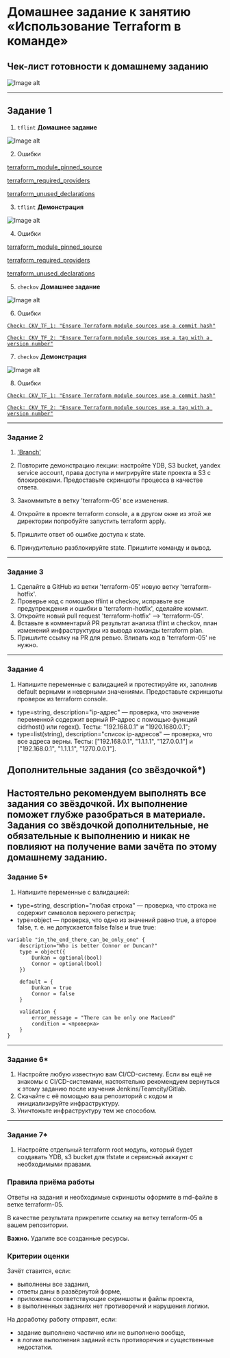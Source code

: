# Домашнее задание к занятию «Использование Terraform в команде»

## Чек-лист готовности к домашнему заданию

![Image alt](https://github.com/littlelucidlynx/ter-homeworks/blob/main/05/Screen/Image000.png)

---

## Задание 1

1. ```tflint``` **Домашнее задание**

![Image alt](https://github.com/littlelucidlynx/ter-homeworks/blob/main/05/Screen/Image001.png)

2. Ошибки

[terraform_module_pinned_source](https://github.com/terraform-linters/tflint-ruleset-terraform/blob/v0.9.1/docs/rules/terraform_module_pinned_source.md)

[terraform_required_providers](https://github.com/terraform-linters/tflint-ruleset-terraform/blob/v0.9.1/docs/rules/terraform_required_providers.md)

[terraform_unused_declarations](https://github.com/terraform-linters/tflint-ruleset-terraform/blob/v0.9.1/docs/rules/terraform_unused_declarations.md)

3. ```tflint``` **Демонстрация**

![Image alt](https://github.com/littlelucidlynx/ter-homeworks/blob/main/05/Screen/Image002.png)

4. Ошибки

[terraform_module_pinned_source](https://github.com/terraform-linters/tflint-ruleset-terraform/blob/v0.9.1/docs/rules/terraform_module_pinned_source.md)

[terraform_required_providers](https://github.com/terraform-linters/tflint-ruleset-terraform/blob/v0.9.1/docs/rules/terraform_required_providers.md)

[terraform_unused_declarations](https://github.com/terraform-linters/tflint-ruleset-terraform/blob/v0.9.1/docs/rules/terraform_unused_declarations.md)

5. ```checkov``` **Домашнее задание**

![Image alt](https://github.com/littlelucidlynx/ter-homeworks/blob/main/05/Screen/Image003.png)

6. Ошибки

[`Check: CKV_TF_1: "Ensure Terraform module sources use a commit hash"`](https://docs.prismacloud.io/en/enterprise-edition/policy-reference/supply-chain-policies/terraform-policies/ensure-terraform-module-sources-use-git-url-with-commit-hash-revision)

[`Check: CKV_TF_2: "Ensure Terraform module sources use a tag with a version number"`](https://docs.prismacloud.io/en/enterprise-edition/policy-reference/supply-chain-policies/terraform-policies/ensure-terraform-module-sources-use-tag)

7. ```checkov``` **Демонстрация**

![Image alt](https://github.com/littlelucidlynx/ter-homeworks/blob/main/05/Screen/Image004.png)

8. Ошибки

[`Check: CKV_TF_1: "Ensure Terraform module sources use a commit hash"`](https://docs.prismacloud.io/en/enterprise-edition/policy-reference/supply-chain-policies/terraform-policies/ensure-terraform-module-sources-use-git-url-with-commit-hash-revision)

[`Check: CKV_TF_2: "Ensure Terraform module sources use a tag with a version number"`](https://docs.prismacloud.io/en/enterprise-edition/policy-reference/supply-chain-policies/terraform-policies/ensure-terraform-module-sources-use-tag)

---

### Задание 2

1. ['Branch'](https://github.com/littlelucidlynx/ter-homeworks/tree/terraform-05/04)

2. Повторите демонстрацию лекции: настройте YDB, S3 bucket, yandex service account, права доступа и мигрируйте state проекта в S3 с блокировками. Предоставьте скриншоты процесса в качестве ответа.
3. Закоммитьте в ветку 'terraform-05' все изменения.
4. Откройте в проекте terraform console, а в другом окне из этой же директории попробуйте запустить terraform apply.
5. Пришлите ответ об ошибке доступа к state.
6. Принудительно разблокируйте state. Пришлите команду и вывод.


------
### Задание 3  

1. Сделайте в GitHub из ветки 'terraform-05' новую ветку 'terraform-hotfix'.
2. Проверье код с помощью tflint и checkov, исправьте все предупреждения и ошибки в 'terraform-hotfix', сделайте коммит.
3. Откройте новый pull request 'terraform-hotfix' --> 'terraform-05'. 
4. Вставьте в комментарий PR результат анализа tflint и checkov, план изменений инфраструктуры из вывода команды terraform plan.
5. Пришлите ссылку на PR для ревью. Вливать код в 'terraform-05' не нужно.

------
### Задание 4

1. Напишите переменные с валидацией и протестируйте их, заполнив default верными и неверными значениями. Предоставьте скриншоты проверок из terraform console. 

- type=string, description="ip-адрес" — проверка, что значение переменной содержит верный IP-адрес с помощью функций cidrhost() или regex(). Тесты:  "192.168.0.1" и "1920.1680.0.1";
- type=list(string), description="список ip-адресов" — проверка, что все адреса верны. Тесты:  ["192.168.0.1", "1.1.1.1", "127.0.0.1"] и ["192.168.0.1", "1.1.1.1", "1270.0.0.1"].

## Дополнительные задания (со звёздочкой*)

**Настоятельно рекомендуем выполнять все задания со звёздочкой.** Их выполнение поможет глубже разобраться в материале.   
Задания со звёздочкой дополнительные, не обязательные к выполнению и никак не повлияют на получение вами зачёта по этому домашнему заданию. 
------
### Задание 5*
1. Напишите переменные с валидацией:
- type=string, description="любая строка" — проверка, что строка не содержит символов верхнего регистра;
- type=object — проверка, что одно из значений равно true, а второе false, т. е. не допускается false false и true true:
```
variable "in_the_end_there_can_be_only_one" {
    description="Who is better Connor or Duncan?"
    type = object({
        Dunkan = optional(bool)
        Connor = optional(bool)
    })

    default = {
        Dunkan = true
        Connor = false
    }

    validation {
        error_message = "There can be only one MacLeod"
        condition = <проверка>
    }
}
```
------
### Задание 6*

1. Настройте любую известную вам CI/CD-систему. Если вы ещё не знакомы с CI/CD-системами, настоятельно рекомендуем вернуться к этому заданию после изучения Jenkins/Teamcity/Gitlab.
2. Скачайте с её помощью ваш репозиторий с кодом и инициализируйте инфраструктуру.
3. Уничтожьте инфраструктуру тем же способом.


------
### Задание 7*
1. Настройте отдельный terraform root модуль, который будет создавать YDB, s3 bucket для tfstate и сервисный аккаунт с необходимыми правами. 

### Правила приёма работы

Ответы на задания и необходимые скриншоты оформите в md-файле в ветке terraform-05.

В качестве результата прикрепите ссылку на ветку terraform-05 в вашем репозитории.

**Важно.** Удалите все созданные ресурсы.

### Критерии оценки

Зачёт ставится, если:

* выполнены все задания,
* ответы даны в развёрнутой форме,
* приложены соответствующие скриншоты и файлы проекта,
* в выполненных заданиях нет противоречий и нарушения логики.

На доработку работу отправят, если:

* задание выполнено частично или не выполнено вообще,
* в логике выполнения заданий есть противоречия и существенные недостатки. 




